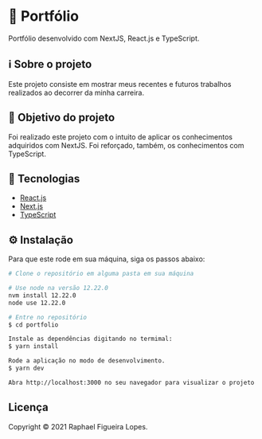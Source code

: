 # 🚀 Portfólio

Portfólio desenvolvido com NextJS, React.js e TypeScript.

## ℹ️ Sobre o projeto

Este projeto consiste em mostrar meus recentes e futuros trabalhos realizados ao decorrer da minha carreira.

## 🎯 Objetivo do projeto

Foi realizado este projeto com o intuito de aplicar os conhecimentos adquiridos com NextJS. Foi reforçado, também, os conhecimentos com TypeScript.

## 📝 Tecnologias

- [React.js](https://pt-br.reactjs.org)
- [Next.js](https://nextjs.org)
- [TypeScript](https://www.typescriptlang.org/)

## ⚙️ Instalação

Para que este rode em sua máquina, siga os passos abaixo:

```bash
# Clone o repositório em alguma pasta em sua máquina

# Use node na versão 12.22.0
nvm install 12.22.0
node use 12.22.0

# Entre no repositório
$ cd portfolio

Instale as dependências digitando no termimal:
$ yarn install

Rode a aplicação no modo de desenvolvimento.
$ yarn dev

Abra http://localhost:3000 no seu navegador para visualizar o projeto
```

## Licença
Copyright © 2021 Raphael Figueira Lopes.
